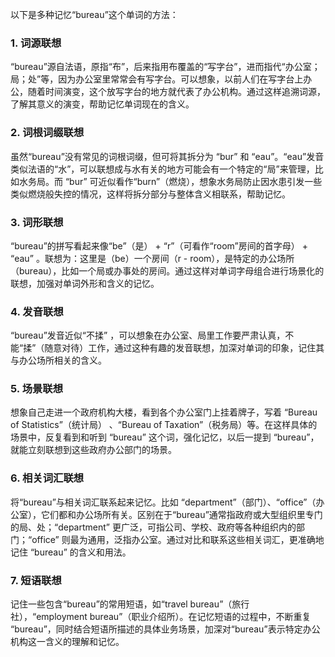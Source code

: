 以下是多种记忆“bureau”这个单词的方法：

### 1. 词源联想
“bureau”源自法语，原指“布”，后来指用布覆盖的“写字台”，进而指代“办公室；局；处”等，因为办公室里常常会有写字台。可以想象，以前人们在写字台上办公，随着时间演变，这个放写字台的地方就代表了办公机构。通过这样追溯词源，了解其意义的演变，帮助记忆单词现在的含义。 

### 2. 词根词缀联想
虽然“bureau”没有常见的词根词缀，但可将其拆分为 “bur” 和 “eau”。“eau”发音类似法语的“水”，可以联想成与水有关的地方可能会有一个特定的“局”来管理，比如水务局。而 “bur” 可近似看作“burn”（燃烧），想象水务局防止因水患引发一些类似燃烧般失控的情况，这样将拆分部分与整体含义相联系，帮助记忆。

### 3. 词形联想
“bureau”的拼写看起来像“be”（是） + “r”（可看作“room”房间的首字母） + “eau” 。联想为：这里是（be）一个房间（r - room），是特定的办公场所（bureau），比如一个局或办事处的房间。通过这样对单词字母组合进行场景化的联想，加强对单词外形和含义的记忆。

### 4. 发音联想
“bureau”发音近似“不揉” ，可以想象在办公室、局里工作要严肃认真，不能“揉”（随意对待）工作，通过这种有趣的发音联想，加深对单词的印象，记住其与办公场所相关的含义。

### 5. 场景联想
想象自己走进一个政府机构大楼，看到各个办公室门上挂着牌子，写着 “Bureau of Statistics”（统计局） 、“Bureau of Taxation”（税务局）等。在这样具体的场景中，反复看到和听到 “bureau” 这个词，强化记忆，以后一提到 “bureau”，就能立刻联想到这些政府办公部门的场景。

### 6. 相关词汇联想
将“bureau”与相关词汇联系起来记忆。比如 “department”（部门）、“office”（办公室），它们都和办公场所有关。区别在于“bureau”通常指政府或大型组织里专门的局、处；“department” 更广泛，可指公司、学校、政府等各种组织内的部门；“office” 则最为通用，泛指办公室。通过对比和联系这些相关词汇，更准确地记住 “bureau” 的含义和用法。

### 7. 短语联想
记住一些包含“bureau”的常用短语，如“travel bureau”（旅行社），“employment bureau”（职业介绍所）。在记忆短语的过程中，不断重复 “bureau”，同时结合短语所描述的具体业务场景，加深对“bureau”表示特定办公机构这一含义的理解和记忆。 
